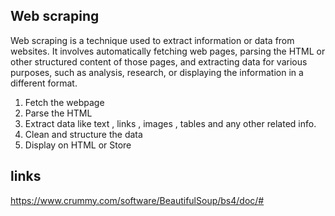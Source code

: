 ## Web scraping 

Web scraping is a technique used to extract information or data from websites. It involves automatically fetching web pages, parsing the HTML or other structured content of those pages, and extracting data for various purposes, such as analysis, research, or displaying the information in a different format.

1. Fetch the webpage 
2. Parse the HTML 
3. Extract data like text , links , images , tables and any other related info. 
4. Clean and structure the data 
5. Display on HTML or Store 


## links 
https://www.crummy.com/software/BeautifulSoup/bs4/doc/#